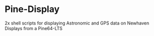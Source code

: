 # Pine-Display

2x shell scripts for displaying Astronomic and GPS data on Newhaven Displays from a Pine64-LTS

